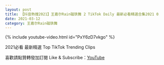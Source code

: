 ```yaml
---
layout: post
title: 【抖音熱搜2021】王嘉尔Rain磁铁舞 2 TikTok Daily 最新必看精選合集2021 03 12
date: 2021-03-12
category: 王嘉尔Rain磁铁舞
---
```


{% include youtube-video.html id="PxY6zD7vkgo" %}

2021必看 最新精選 Top TikTok Trending Clips

喜歡請點贊轉發加訂閱 Like & Subscribe：[YouTube](https://www.youtube.com/channel/UCAoR7VcanIPd04uEq_GIylA/videos)

